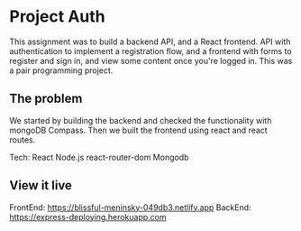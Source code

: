 # Project Auth

This assignment was to build a backend API, and a React frontend. API with authentication to implement a registration flow, and a frontend with forms to register and sign in, and view some content once you're logged in. This was a pair programming project.

## The problem

We started by building the backend and checked the functionality with mongoDB Compass. Then we built the frontend using react and react routes.

Tech: 
React
Node.js
react-router-dom
Mongodb

## View it live

FrontEnd: https://blissful-meninsky-049db3.netlify.app
BackEnd: https://express-deploying.herokuapp.com